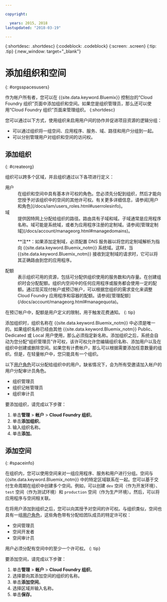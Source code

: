 ```yaml
---

copyright:

  years: 2015, 2018
lastupdated: "2018-03-19"

---
```


{:shortdesc: .shortdesc}
{:codeblock: .codeblock}
{:screen: .screen}
{:tip: .tip}
{:new_window: target="_blank"}

# 添加组织和空间
{: #orgsspacesusers}

作为帐户所有者，您可以在 {{site.data.keyword.Bluemix}} 控制台的“Cloud Foundry 组织”页面中添加组织和空间。如果您是组织管理员，那么还可以使用“Cloud Foundry 组织”页面来管理组织。
{:shortdesc}

您可以通过以下方式，使用组织来启用用户间的协作并促进项目资源的逻辑分组：

   * 可以通过组织将一组空间、应用程序、服务、域、路径和用户分组到一起。 
   * 可以分别管理用户对组织和空间的访问权。 

## 添加组织
{: #createorg}

组织可以跨多个区域，并且组织通过以下各项进行定义：

<dl>
<dt>用户</dt>
<dd>在组织和空间中具有基本许可权的角色。您必须先分配到组织，然后才能向您授予对该组织中的空间的其他许可权。有关更多详细信息，请参阅[用户和角色](/docs/iam/users_roles.html#userrolesinfo)。</dd>
<dt>域</dt>
<dd>提供因特网上分配给组织的路径。路由具有子域和域。子域通常是应用程序名称。域可能是系统域，或者为应用程序注册的定制域。请参阅[管理定制域](/docs/account/manageorg.html#managedomains)。<br/>
<p>**注**：如果添加定制域，必须配置 DNS 服务器以将您的定制域解析为指向 {{site.data.keyword.Bluemix_notm}} 系统域。这样，当 {{site.data.keyword.Bluemix_notm}} 接收到定制域的请求时，它可以将其正确路由到您的应用程序。</p></dd>
<dt>配额</dt>
<dd>表示组织可用的资源，包括可分配供组织使用的服务数和内存量。在创建组织时会分配配额。组织内空间中的任何应用程序或服务都会使用一定的配额。通过现买现付帐户或预订帐户，可以根据您组织的需求变化来调整 Cloud Foundry 应用程序和容器的配额。请参阅[管理配额](/docs/account/manageorg.html#managequota)。</dd>
</dl>

在预订帐户中，配额是用户定义的限制，用于触发花费通知。
{: tip}

添加组织时，组织名称在 {{site.data.keyword.Bluemix_notm}} 中必须是唯一的。如果组织名称已经由其他 {{site.data.keyword.Bluemix_notm}} Public、Dedicated 或 Local 用户使用，那么必须指定新名称。添加组织之后，系统会自动为您分配“组织管理员”许可权，该许可权允许您编辑组织名称、添加用户以及在组织中创建或删除空间。如果您有计费帐户，那么可以根据需要添加任意数量的组织。但是，在轻量帐户中，您只能具有一个组织。 

以下[用户角色](/docs/iam/users_roles.html#userrolesinfo)可以分配给组织中的用户。缺省情况下，会为所有受邀请加入帐户的用户分配审计员角色。

   * 组织管理员
   * 组织记帐管理员
   * 组织审计员

要添加组织，请完成以下步骤：

1. 单击**管理** &gt; **帐户** &gt; **Cloud Foundry 组织**。
2. 单击**添加组织**。
3. 输入组织名称。 
4. 单击**添加**。

<!-- Add info on Manage infrastructure option under a space -->

## 添加空间
{: #spaceinfo}

在组织内，您可以使用空间来对一组应用程序、服务和用户进行分组。空间与 {{site.data.keyword.Bluemix_notm}} 中的特定区域联系在一起。您可以基于交付生命周期在组织中创建多个空间。例如，可以创建 `dev` 空间（作为开发环境）、`test` 空间（作为测试环境）和 `production` 空间（作为生产环境）。然后，可以将应用程序与空间相关联。

在将用户添加到组织之后，您可以向其授予对空间的许可权。与组织类似，空间也具有一组[用户角色](/docs/iam/users_roles.html#userrolesinfo)，这些角色带有分配给团队成员的特定许可权：

  * 空间管理员
  * 空间开发者
  * 空间审计员

用户必须分配有空间中的至少一个许可权。
{: tip}

要添加空间，请完成以下步骤：

1. 单击**管理** &gt; **帐户** &gt; **Cloud Foundry 组织**。
2. 选择要向其添加空间的组织的名称。
4. 单击**添加空间**。
5. 选择区域并输入名称。
6. 单击**保存**。
